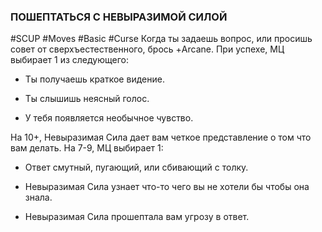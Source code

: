 ### **ПОШЕПТАТЬСЯ С НЕВЫРАЗИМОЙ СИЛОЙ**

#SCUP #Moves #Basic #Curse 
Когда ты задаешь вопрос, или просишь совет от сверхъестественного, брось +Arcane. При успехе, МЦ выбирает 1 из следующего:

- Ты получаешь краткое видение.

- Ты слышишь неясный голос.

- У тебя появляется необычное чувство.

На 10+, Невыразимая Сила дает вам четкое представление о том что вам делать. На 7-9, МЦ выбирает 1:

- Ответ смутный, пугающий, или сбивающий с толку.

- Невыразимая Сила узнает что-то чего вы не хотели бы чтобы она знала.

- Невыразимая Сила прошептала вам угрозу в ответ.